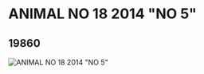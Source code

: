 # ANIMAL NO 18 2014 "NO 5"
## 19860
![ANIMAL NO 18 2014 "NO 5"](https://lc-www-live-s.legocdn.com/media/bricks/5/2/6102476.jpg)
